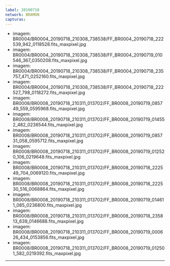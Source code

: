 ```yaml
---
label: 20190718
network: BRAMON
capturas:
---
```

  - imagem: BR0004/BR0004_20190718_210308_738538/FF_BR0004_20190718_222539_942_0118528.fits_maxpixel.jpg
  - imagem: BR0004/BR0004_20190718_210308_738538/FF_BR0004_20190719_010546_367_0350208.fits_maxpixel.jpg
  - imagem: BR0004/BR0004_20190718_210308_738538/FF_BR0004_20190718_235757_471_0252160.fits_maxpixel.jpg
  - imagem: BR0004/BR0004_20190718_210308_738538/FF_BR0004_20190718_222527_798_0118272.fits_maxpixel.jpg
  - imagem: BR0008/BR0008_20190718_210311_013702/FF_BR0008_20190719_085749_559_0595968.fits_maxpixel.jpg
  - imagem: BR0008/BR0008_20190718_210311_013702/FF_BR0008_20190719_014552_482_0236544.fits_maxpixel.jpg
  - imagem: BR0008/BR0008_20190718_210311_013702/FF_BR0008_20190719_085731_058_0595712.fits_maxpixel.jpg
  - imagem: BR0008/BR0008_20190718_210311_013702/FF_BR0008_20190719_012520_106_0219648.fits_maxpixel.jpg
  - imagem: BR0008/BR0008_20190718_210311_013702/FF_BR0008_20190718_222549_704_0069120.fits_maxpixel.jpg
  - imagem: BR0008/BR0008_20190718_210311_013702/FF_BR0008_20190718_222530_516_0068864.fits_maxpixel.jpg
  - imagem: BR0008/BR0008_20190718_210311_013702/FF_BR0008_20190719_014611_085_0236800.fits_maxpixel.jpg
  - imagem: BR0008/BR0008_20190718_210311_013702/FF_BR0008_20190718_235813_639_0146688.fits_maxpixel.jpg
  - imagem: BR0008/BR0008_20190718_210311_013702/FF_BR0008_20190719_000626_434_0153856.fits_maxpixel.jpg
  - imagem: BR0008/BR0008_20190718_210311_013702/FF_BR0008_20190719_012501_582_0219392.fits_maxpixel.jpg
---
